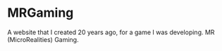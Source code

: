 # MRGaming
A website that I created 20 years ago, for a game I was developing.  MR (MicroRealities) Gaming.
